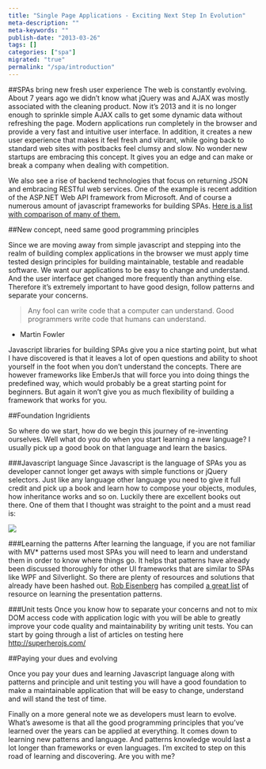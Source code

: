 ```yaml
---
title: "Single Page Applications - Exciting Next Step In Evolution"
meta-description: ""
meta-keywords: ""
publish-date: "2013-03-26"
tags: []
categories: ["spa"]
migrated: "true"
permalink: "/spa/introduction"
---
```

##SPAs bring new fresh user experience
The web is constantly evolving. About 7 years ago we didn’t know what jQuery was and AJAX was mostly associated with the cleaning product. Now it’s 2013 and it is no longer enough to sprinkle simple AJAX calls to get some dynamic data without refreshing the page. Modern applications run completely in the browser and provide a very fast and intuitive user interface.  In addition, it creates a new user experience that makes it feel fresh and vibrant, while going back to standard web sites with postbacks feel clumsy and slow. No wonder new startups are embracing this concept. It gives you an edge and can make or break a company when dealing with competition.

We also see a rise of backend technologies that focus on returning JSON and embracing RESTful web services. One of the example is recent addition of the ASP.NET Web API framework from Microsoft. And of course a numerous amount of javascript frameworks for building SPAs. [Here is a list with comparison of many of them.][1] 

##New concept, need same good programming principles

Since we are moving away from simple javascript and stepping into the realm of building complex applications in the browser we must apply time tested design principles for building maintainable, testable and readable software. We want our applications to be easy to change and understand. And the user interface get changed more frequently than anything else. Therefore it’s extremely important to have good design, follow patterns and separate your concerns.

> Any fool can write code that a
> computer can understand. Good
> programmers write code that humans can
> understand.
-  Martin Fowler

Javascript libraries for building SPAs give you a nice starting point, but what I have discovered is that it leaves a lot of open questions and ability to shoot yourself in the foot when you don’t understand the concepts. There are however frameworks like EmberJs that will force you into doing things the predefined way, which would probably be a great starting point for beginners. But again it won’t give you as much flexibility of building a framework that works for you.

##Foundation Ingridients

So where do we start, how do we begin this journey of re-inventing ourselves. Well what do you do when you start learning a new language? I usually pick up a good book on that language and learn the basics.

###Javascript language
Since Javascript is the language of SPAs you as developer cannot longer get aways with simple functions or jQuery selectors. Just like any language other language you need to give it full credit and pick up a book and learn how to compose your objects, modules, how inheritance works and so on. Luckily there are excellent books out there. One of them that I thought was straight to the point and a must read is:

<a href="http://www.amazon.com/gp/product/0596806752/ref=as_li_ss_il?ie=UTF8&camp=1789&creative=390957&creativeASIN=0596806752&linkCode=as2&tag=sermassblo-20"><img border="0" src="http://ws.assoc-amazon.com/widgets/q?_encoding=UTF8&ASIN=0596806752&Format=_SL110_&ID=AsinImage&MarketPlace=US&ServiceVersion=20070822&WS=1&tag=sermassblo-20" ></a><img src="http://www.assoc-amazon.com/e/ir?t=sermassblo-20&l=as2&o=1&a=0596806752" width="1" height="1" border="0" alt="" style="border:none !important; margin:0px !important;" />


###Learning the patterns
After learning the language, if you are not familiar with MV* patterns used most SPAs you will need to learn and understand them in order to know where things go. It helps that patterns have already been discussed thoroughly for other UI frameworks that are similar to SPAs like WPF and Silverlight. So there are plenty of resources and solutions that already have been hashed out. [Rob Eisenberg][2] has compiled [a great list][3] of resource on learning the presentation patterns. 



###Unit tests
Once you know how to separate your concerns and not to mix DOM access code with application logic with you will be able to greatly improve your code quality and maintainability by writing unit tests. You can start by going through a list of articles on testing here http://superherojs.com/

##Paying your dues and evolving

Once you pay your dues and learning Javascript language along with patterns and principle and unit testing you will have a good foundation to make a maintainable application that will be easy to change, understand and will stand the test of time.

Finally on a more general note we as developers must learn to evolve. What’s awesome is that all the good programming principles that you’ve learned over the years can be applied at everything. It comes down to learning new patterns and language. And patterns knowledge would last a lot longer than frameworks or even languages. I’m excited to step on this road of learning and discovering. Are you with me?


  [1]: http://blog.stevensanderson.com/2012/08/01/rich-javascript-applications-the-seven-frameworks-throne-of-js-2012/.
  [2]: http://devlicio.us/blogs/rob_eisenberg/
  [3]: http://devlicio.us/blogs/rob_eisenberg/archive/2010/05/01/mvvm-study-interlude.aspx